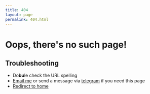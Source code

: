 ```yaml
---
title: 404
layout: page
permalink: 404.html
---
```


# Oops, there's no such page!

## Troubleshooting

- Do<strong>bu</strong>le check the URL spelling
- <a href="mailto:{{ data.contacts.email }}">Email me</a> or send a message via <a href="{{ data.contacts.telegram }}" title="Telegram" rel="noopener noreferrer">telegram</a> if you need this page
- <a href="/">Redirect to home</a>
